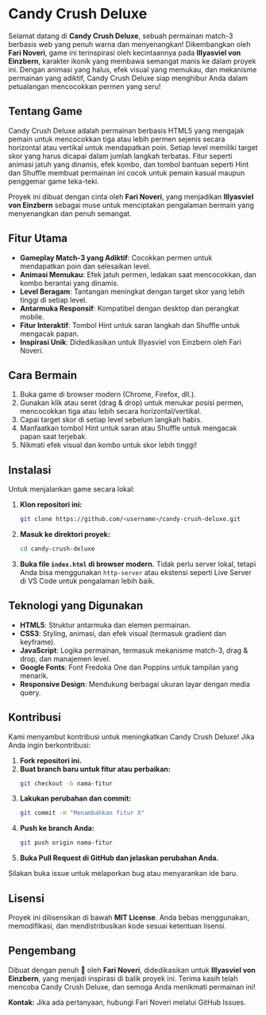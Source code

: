 # Candy Crush Deluxe

Selamat datang di **Candy Crush Deluxe**, sebuah permainan match-3 berbasis web yang penuh warna dan menyenangkan! Dikembangkan oleh **Fari Noveri**, game ini terinspirasi oleh kecintaannya pada **Illyasviel von Einzbern**, karakter ikonik yang membawa semangat manis ke dalam proyek ini. Dengan animasi yang halus, efek visual yang memukau, dan mekanisme permainan yang adiktif, Candy Crush Deluxe siap menghibur Anda dalam petualangan mencocokkan permen yang seru!

## Tentang Game

Candy Crush Deluxe adalah permainan berbasis HTML5 yang mengajak pemain untuk mencocokkan tiga atau lebih permen sejenis secara horizontal atau vertikal untuk mendapatkan poin. Setiap level memiliki target skor yang harus dicapai dalam jumlah langkah terbatas. Fitur seperti animasi jatuh yang dinamis, efek kombo, dan tombol bantuan seperti Hint dan Shuffle membuat permainan ini cocok untuk pemain kasual maupun penggemar game teka-teki.

Proyek ini dibuat dengan cinta oleh **Fari Noveri**, yang menjadikan **Illyasviel von Einzbern** sebagai muse untuk menciptakan pengalaman bermain yang menyenangkan dan penuh semangat.

## Fitur Utama

- **Gameplay Match-3 yang Adiktif**: Cocokkan permen untuk mendapatkan poin dan selesaikan level.
- **Animasi Memukau**: Efek jatuh permen, ledakan saat mencocokkan, dan kombo berantai yang dinamis.
- **Level Beragam**: Tantangan meningkat dengan target skor yang lebih tinggi di setiap level.
- **Antarmuka Responsif**: Kompatibel dengan desktop dan perangkat mobile.
- **Fitur Interaktif**: Tombol Hint untuk saran langkah dan Shuffle untuk mengacak papan.
- **Inspirasi Unik**: Didedikasikan untuk Illyasviel von Einzbern oleh Fari Noveri.

## Cara Bermain

1. Buka game di browser modern (Chrome, Firefox, dll.).
2. Gunakan klik atau seret (drag & drop) untuk menukar posisi permen, mencocokkan tiga atau lebih secara horizontal/vertikal.
3. Capai target skor di setiap level sebelum langkah habis.
4. Manfaatkan tombol Hint untuk saran atau Shuffle untuk mengacak papan saat terjebak.
5. Nikmati efek visual dan kombo untuk skor lebih tinggi!

## Instalasi

Untuk menjalankan game secara lokal:

1. **Klon repositori ini:**
   ```bash
   git clone https://github.com/<username>/candy-crush-deluxe.git
   ```

2. **Masuk ke direktori proyek:**
   ```bash
   cd candy-crush-deluxe
   ```

3. **Buka file `index.html` di browser modern.** Tidak perlu server lokal, tetapi Anda bisa menggunakan `http-server` atau ekstensi seperti Live Server di VS Code untuk pengalaman lebih baik.

## Teknologi yang Digunakan

- **HTML5**: Struktur antarmuka dan elemen permainan.
- **CSS3**: Styling, animasi, dan efek visual (termasuk gradient dan keyframe).
- **JavaScript**: Logika permainan, termasuk mekanisme match-3, drag & drop, dan manajemen level.
- **Google Fonts**: Font Fredoka One dan Poppins untuk tampilan yang menarik.
- **Responsive Design**: Mendukung berbagai ukuran layar dengan media query.

## Kontribusi

Kami menyambut kontribusi untuk meningkatkan Candy Crush Deluxe! Jika Anda ingin berkontribusi:

1. **Fork repositori ini.**
2. **Buat branch baru untuk fitur atau perbaikan:**
   ```bash
   git checkout -b nama-fitur
   ```
3. **Lakukan perubahan dan commit:**
   ```bash
   git commit -m "Menambahkan fitur X"
   ```
4. **Push ke branch Anda:**
   ```bash
   git push origin nama-fitur
   ```
5. **Buka Pull Request di GitHub dan jelaskan perubahan Anda.**

Silakan buka issue untuk melaporkan bug atau menyarankan ide baru.

## Lisensi

Proyek ini dilisensikan di bawah **MIT License**. Anda bebas menggunakan, memodifikasi, dan mendistribusikan kode sesuai ketentuan lisensi.

## Pengembang

Dibuat dengan penuh 💖 oleh **Fari Noveri**, didedikasikan untuk **Illyasviel von Einzbern**, yang menjadi inspirasi di balik proyek ini. Terima kasih telah mencoba Candy Crush Deluxe, dan semoga Anda menikmati permainan ini!

**Kontak:** Jika ada pertanyaan, hubungi Fari Noveri melalui GitHub Issues.
